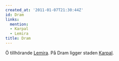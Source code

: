 ```yaml
---
created_at: '2011-01-07T21:30:44Z'
id: Dram
links:
  mention:
  - Karpal
  - Lemira
title: Dram
---
```


Ö tillhörande [Lemira]. På Dram ligger staden [Karpal].

  [Lemira]: Lemira
  [Karpal]: Karpal
